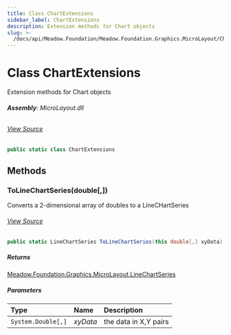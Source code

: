 ```yaml
---
title: Class ChartExtensions
sidebar_label: ChartExtensions
description: Extension methods for Chart objects
slug: >-
  /docs/api/Meadow.Foundation/Meadow.Foundation.Graphics.MicroLayout/ChartExtensions
---
```

# Class ChartExtensions
Extension methods for Chart objects

###### **Assembly**: MicroLayout.dll
###### [View Source](https://github.com/WildernessLabs/Meadow.Foundation.git/blob/develop/Source/Meadow.Foundation.Libraries_and_Frameworks/Graphics.MicroLayout/Driver/Charts/ChartExtensions.cs#L8)
```csharp title="Declaration"
public static class ChartExtensions
```
## Methods
### ToLineChartSeries(double[,])
Converts a 2-dimensional array of doubles to a LineCHartSeries
###### [View Source](https://github.com/WildernessLabs/Meadow.Foundation.git/blob/develop/Source/Meadow.Foundation.Libraries_and_Frameworks/Graphics.MicroLayout/Driver/Charts/ChartExtensions.cs#L14)
```csharp title="Declaration"
public static LineChartSeries ToLineChartSeries(this double[,] xyData)
```

##### Returns

[Meadow.Foundation.Graphics.MicroLayout.LineChartSeries](../Meadow.Foundation.Graphics.MicroLayout/LineChartSeries)

##### Parameters

| Type | Name | Description |
|:--- |:--- |:--- |
| `System.Double[,]` | *xyData* | the data in X,Y pairs |


